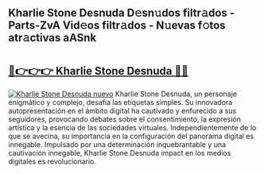 ## Kharlie Stone Desnuda D𝚎sn𝚞dos filtr𝚊dos - Parts-ZvA Vid𝚎os filtr𝚊dos - N𝚞evas f𝚘tos atr𝚊ctivas aASnk

# <h2><a href="http://mb6pst.tromn.icu/?c=Kharlie+Stone+Desnuda">🔗👉👉👉 Kharlie Stone Desnuda 🔗🔗</a></h2>

[![Kharlie Stone Desnuda nuevo](https://i.imgur.com/pEAQMta.gif)](http://mb6pst.tromn.icu/?c=Kharlie+Stone+Desnuda)
Kharlie Stone Desnuda, un personaje enigmático y complejo, desafía las etiquetas simples. Su innovadora autopresentación en el ámbito digital ha cautivado y enfurecido a sus seguidores, provocando debates sobre el consentimiento, la expresión artística y la esencia de las sociedades virtuales. Independientemente de lo que se avecina, su importancia en la configuración del panorama digital es innegable. Impulsado por una determinación inquebrantable y una cautivación innegable, Kharlie Stone Desnuda impact en los medios digitales es revolucionario.
